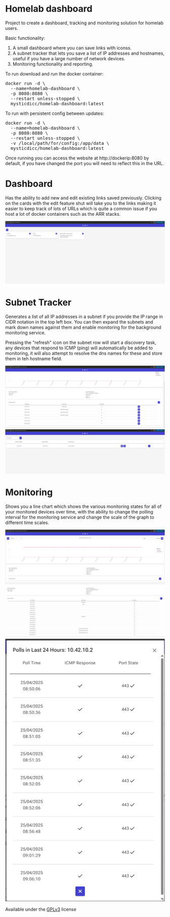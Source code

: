 # Homelab dashboard
Project to create a dashboard, tracking and monitoring solution for homelab users.

Basic functionality:
1. A small dashboard where you can save links with iconss.
2. A subnet tracker that lets you save a list of IP addresses and hostnames, useful if you have a large number of network devices.
3. Monitoring functionality and reporting.

To run download and run the docker container:

<pre>
docker run -d \
  --name=homelab-dashboard \
  -p 8080:8080 \
  --restart unless-stopped \
  mysticdicc/homelab-dashboard:latest
</pre>
  
To run with persistent config between updates:

<pre>
docker run -d \
  --name=homelab-dashboard \
  -p 8080:8080 \
  --restart unless-stopped \
  -v /local/path/for/config:/app/data \
  mysticdicc/homelab-dashboard:latest
</pre>

Once running you can access the website at http://dockerip:8080 by default, if you have changed the port you will need to reflect this in the URL.

# Dashboard
Has the ability to add new and edit existing links saved previously. Clicking on the cards with the edit feature shut will take you to the links making it easier to keep track of lots of URLs which is quite a common issue if you host a lot of docker containers such as the ARR stacks.

![dashboard_home](/gitimages/dashboardlinks.png)

# Subnet Tracker
Generates a list of all IP addresses in a subnet if you provide the IP range in CIDR notation in the top left box. You can then expand the subnets and mark down names against them and enable monitoring for the background monitoring service.

Pressing the "refresh" icon on the subnet row will start a discovery task, any devices that respond to ICMP (ping) will automatically be added to monitoring, it will also attempt to resolve the dns names for these and store them in teh hostname field.

![subnet_home_open](/gitimages/subnettrackeropened.png)
![subnet_home_closed](/gitimages/subnettrackerclosed.png)

# Monitoring
Shows you a line chart which shows the various monitoring states for all of your monitored devices over time, with the ability to change the polling interval for the monitoring service and change the scale of the graph to different time scales.

![monitoring_home](/gitimages/monitoring.png)
![monitoring_home_open](/gitimages/monitoringopen.png)
![monitoring_popup_open](/gitimages/monitoring1device.png)

Available under the [GPLv3](https://www.gnu.org/licenses/gpl-3.0.en.html#license-text) license
